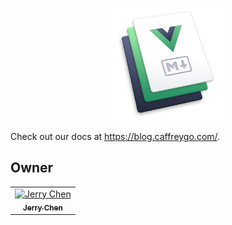 <p align="center">
  <a href="https://vuepress.vuejs.org/" target="_blank">
    <img width="180" src="https://raw.githubusercontent.com/vuejs/vuepress/master/packages/docs/docs/.vuepress/public/hero.png" alt="logo">
  </a>
</p>

Check out our docs at https://blog.caffreygo.com/.

## Owner
<table>
  <td align="center">
    <a href="https://github.com/caffreygo">
    <img src="https://avatars.githubusercontent.com/u/38683425?v=4" width="120px;" alt="Jerry Chen"/><br /><sub><b>Jerry Chen</b></sub></a>
  </td>
</table>


